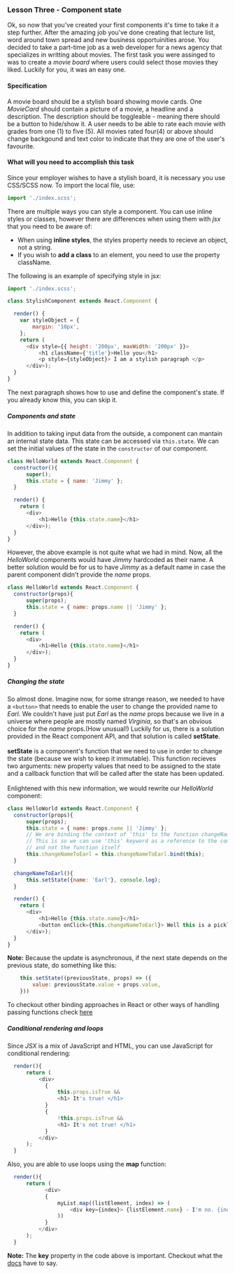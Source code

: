 ### Lesson Three - Component state

Ok, so now that you've created your first components it's time to take it a step further.
After the amazing job you've done creating that lecture list, word around town spread and new business opportuinities arose.
You decided to take a part-time job as a web developer for a news agency that specializes in writting about movies.
The first task you were assinged to was to create a *movie board* where users could select those movies they liked. Luckily for you, it was an easy one.
 
#### Specification
A movie board should be a stylish board showing movie cards. One *MovieCard* should contain a picture of a movie, a headline and a description. The description should be toggleable - meaning there should be a button to hide/show it.
A user needs to be able to rate each movie with grades from one (1) to five (5). All movies rated four(4) or above should change backgound and text color to indicate that they are one of the user's favourite.

#### What will you need to accomplish this task

Since your employer wishes to have a stylish board, it is necessary you use CSS/SCSS now.
To import the local file, use:
```javascript
import './index.scss';
```
There are multiple ways you can style a component. You can use inline styles or classes, however there are differences when using them with *jsx* that you need to be aware of:
* When using **inline styles**, the styles property needs to recieve an object, not a string.
* If you wish to **add a class** to an element, you need to use the property className.

The following is an example of specifying style in jsx:
```javascript
import './index.scss';

class StylishComponent extends React.Component {

  render() {
    var styleObject = {
        margin: '10px',
    };
    return (
      <div style={{ height: '200px', maxWidth: '200px' }}>
          <h1 className={'title'}>Hello you</h1>
          <p style={styleObject}> I am a stylish paragraph </p>
      </div>);
  }
}
```

The next paragraph shows how to use and define the component's state. If you already know this, you can skip it.


##### Components and state

In addition to taking input data from the outside, a component can mantain an internal state data. This state can be accessed via `this.state`. We can set the initial values of the state in the `constructor` of our component.


```javascript
class HelloWorld extends React.Component {
  constructor(){
      super();
      this.state = { name: 'Jimmy' };
  }

  render() {
    return (
      <div>
          <h1>Hello {this.state.name}</h1>
      </div>);
  }
}
```
However, the above example is not quite what we had in mind. Now, all the *HelloWorld* components would have *Jimmy* hardcoded as their name. A better solution would be for us to have *Jimmy* as a default name in case the parent component didn't provide the *name* props.
```javascript
class HelloWorld extends React.Component {
  constructor(props){
      super(props);
      this.state = { name: props.name || 'Jimmy' };
  }

  render() {
    return (
      <div>
          <h1>Hello {this.state.name}</h1>
      </div>);
  }
}
```

##### Changing the state

So almost done. Imagine now, for some strange reason, we needed to have a `<button>` that needs to enable the user to change the provided name to *Earl*. We couldn't have just put *Earl* as the *name* props because we live in a universe where people are mostly named *Virginia*, so that's an obvious choice for the *name* props.(How unusual!)
Luckily for us, there is a solution provided in the React component API, and that solution is called **setState**.
<br/>
<br/>
**setState** is a component's function that we need to use in order to change the state (because we wish to keep it immutable).
This function recieves two arguments: new property values that need to be assigned to the state and a callback function that will be called after the state has been updated.
<br/><br/>
Enlightened with this new information, we would rewrite our *HelloWorld* component:
```javascript
class HelloWorld extends React.Component {
  constructor(props){
      super(props);
      this.state = { name: props.name || 'Jimmy' };
      // We are binding the context of 'this' to the function changeNameToEarl
      // This is so we can use 'this' keyword as a reference to the component
      // and not the function itself
      this.changeNameToEarl = this.changeNameToEarl.bind(this);
  }

  changeNameToEarl(){
      this.setState({name: 'Earl'}, console.log);
  }

  render() {
    return (
      <div>
          <h1>Hello {this.state.name}</h1>
          <button onClick={this.changeNameToEarl}> Well this is a pickle. My name is Earl. </button>
      </div>);
  }
}
```

**Note:** Because the update is asynchronous, if the next state depends on the previous state, do something like this:
```javascript
    this.setState((previousState, props) => ({
        value: previousState.value + props.value,
    }))
```


To checkout other binding approaches in React or other ways of handling passing functions check [here](https://reactjs.org/docs/faq-functions.html)


##### Conditional rendering and loops

Since *JSX* is a mix of JavaScript and HTML, you can use JavaScript for conditional rendering:
```javascript
  render(){
      return (
          <div>
            {
                this.props.isTrue &&
                <h1> It's true! </h1>
            }
            {
                !this.props.isTrue &&
                <h1> It's not true! </h1>
            }
          </div>
      );
  }
```

Also, you are able to use loops using the **map** function:
```javascript
  render(){
      return (
            <div>
            {
                myList.map((listElement, index) => (
                    <div key={index}> {listElement.name} - I'm no. {index} </div>
                ))
            }
          </div>
      );
  }
```
**Note:** The **key** property in the code above is important. Checkout what the [docs](https://reactjs.org/docs/lists-and-keys.html#rendering-multiple-components) have to say.